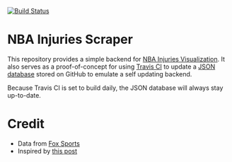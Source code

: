 [![Build Status](https://travis-ci.com/p1ho/nba-injuries-scraper.svg?branch=master)](https://travis-ci.com/p1ho/nba-injuries-scraper)

# NBA Injuries Scraper

This repository provides a simple backend for [NBA Injuries Visualization](https://p1ho.github.io/nba-injuries-visualization/). It also serves as a proof-of-concept for using [Travis CI](https://travis-ci.com/) to update a [JSON database](https://p1ho.github.io/nba-injuries/nba-injuries.json) stored on GitHub to emulate a self updating backend.

Because Travis CI is set to build daily, the JSON database will always stay up-to-date.

# Credit

- Data from [Fox Sports](https://www.foxsports.com/nba/teams)
- Inspired by [this post](https://gist.github.com/willprice/e07efd73fb7f13f917ea)
